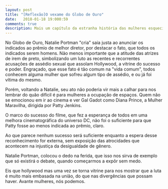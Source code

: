 ```yaml
---
layout: post
title: "[Reflexão]O vexame do Globo de Ouro"
date:   2018-01-18 19:000:59
comments: true
description: Mais um capítulo da estranha história das mulheres esquecidas
---
```


No Globo de Ouro, Natalie Portman "cria" saia justa ao anunciar os indicados ao prêmio de melhor diretor, por destacar o fato, que todos os indicados serem homens. Não menos importante que a atitude das atrizes de irem de preto, simbolizando um luto as recentes e recorrentes acusações de assédio sexual que assolam Hollywood, a vitrine do sucesso e poder. Engraçado, que esse fato é tão comum na "vida comum", todos conhecem alguma mulher que sofreu algum tipo de assédio, e ou já foi vítima do mesmo.

Porém, voltando a Natalie, seu ato não poderia vir mais a calhar para nos lembrar do quão difícil é para mulheres a ocupação de espaços. Quem não se emocionou em ir ao cinema e ver Gal Gadot como Diana Prince, a Mulher Maravilha, dirigida por Patty Jenkins.

O marco do sucesso do filme, que fez a esperança de todos em uma melhora cinematográfica do universo DC, não foi o suficiente para que Patty fosse ao menos indicada ao prêmio, claro.

Ao que parece nenhum sucesso será suficiente enquanto a espera desse reconhecimento for externa, sem exposição das atrocidades que acontecem na injustiça da desigualdade de gênero.

Natalie Portman, colocou o dedo na ferida, que isso nos sirva de exemplo que só existirá o debate, quando começarmos a expôr sem medo.

Eis que hollywood mas uma vez se torna vitrine para nos mostrar que a luta é muito mais embasada na união, do que nas divergências que possam haver. Avante mulheres, nós podemos.
